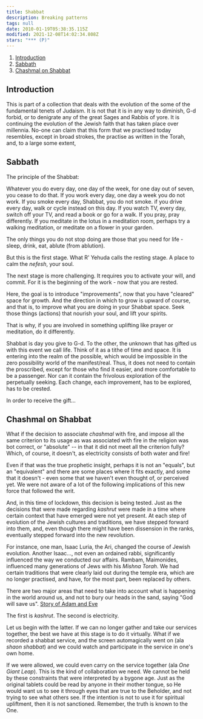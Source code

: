 ```yaml
---
title: Shabbat
description: Breaking patterns
tags: null
date: 2010-01-19T05:38:35.115Z
modified: 2021-12-08T14:02:34.808Z
stars: "*** (P)"
---
```


1. [Introduction](#introduction)
2. [Sabbath](#sabbath)
3. [Chashmal on Shabbat](#chashmal-on-shabbat)

## Introduction

This is part of a collection that deals with the evolution of the some of the fundamental tenets of Judaism. It is not that it is in any way to diminish, G-d forbid, or to denigrate any of the great Sages and Rabbis of yore. It is continuing the evolution of the Jewish faith that has taken place over millennia. No-one can claim that this form that we practised today resembles, except in broad strokes, the practise as written in the Torah, and, to a large some extent,

## Sabbath

The principle of the Shabbat:

Whatever you do every day, one day of the week, for one day out of seven, you cease to do that. If you work every day, one day a week you do not work. If you smoke every day, Shabbat, you do not smoke. if you drive every day, walk or cycle instead on this day. If you watch TV, every day, switch off your TV, and read a book or go for a walk. If you pray, pray differently. If you meditate in the lotus in a meditation room, perhaps try a walking meditation, or meditate on a flower in your garden.

The only things you do not stop doing are those that you need for life - sleep, drink, eat, ablute (from ablution).

But this is the first stage. What R' Yehuda calls the resting stage. A place to calm the _nefesh_, your soul.

The next stage is more challenging. It requires you to activate your will, and commit. For it is the beginning of the work - now that you are rested.

Here, the goal is to introduce "improvements", now that you have "cleared" space for growth. And the direction in which to grow is upward of course, and that is, to improve what you are doing in your Shabbat space. Seek those things (actions) that nourish your soul, and lift your spirits.

That is why, if you are involved in something uplifting like prayer or meditation, do it differently.

Shabbat is day you give to G-d. To the other, the unknown that has gifted us with this event we call life. Think of it as a tithe of time and space. It is entering into the realm of the possible, which would be impossible in the zero possibility world of the manifest/real. Thus, it does not need to contain the proscribed, except for those who find it easier, and more comfortable to be a passenger. Nor can it contain the frivolous exploration of the perpetually seeking. Each change, each improvement, has to be explored, has to be crested.

In order to receive the gift...

## Chashmal on Shabbat

What if the decision to associate _chashmal_ with fire, and impose all the same criterion to its usage as was associated with fire in the religion was bot correct, or "absolute" -- in that it did not meet all the criterion fully? Which, of course, it doesn't, as electricity consists of both water and fire!

Even if that was the true prophetic insight, perhaps it is not an "equals", but an "equivalent" and there are some places where it fits exactly, and some that it doesn't - even some that we haven't even thought of, or perceived yet. We were not aware of a lot of the following implications of this new force that followed the writ.

And, in this time of lockdown, this decision is being tested. Just as the decisions that were made regarding _kashrut_ were made in a time where certain context that have emerged were not yet present. At each step of evolution of the Jewish cultures and traditions, we have stepped forward into them, and, even though there might have been dissension in the ranks, eventually stepped forward into the new revolution.

For instance, one man, Isaac Luria, the Ari, changed the course of Jewish evolution. Another Isaac..., not even an ordained rabbi, significantly influenced the way we conducted our affairs. Rambam, Maimonides, influenced many generations of Jews with his _Mishna Torah_. We had certain traditions that were clearly laid out during the temple era, which are no longer practised, and have, for the most part, been replaced by others.

There are two major areas that need to take into account what is happening in the world around us, and not to bury our heads in the sand, saying "God will save us". [Story of Adam and Eve](adam_eve.html)

The first is _kashrut_. The second is electricity.

Let us begin with the latter. If we can no longer gather and take our services together, the best we have at this stage is to do it virtually. What if we recorded a shabbat service, and the screen automagically went on (ala _shaon shabbat_) and we could watch and participate in the service in one's own home.

If we were allowed, we could even carry on the service together (ala _One Giant Leap_). This is the kind of collaboration we need. We cannot be held by these constraints that were interpreted by a bygone age. Just as the original tablets could be read by anyone in their mother tongue, so He would want us to see it through eyes that are true to the Beholder, and not trying to see what others see. If the intention is not to use it for spiritual upliftment, then it is not sanctioned. Remember, the truth is known to the One.
